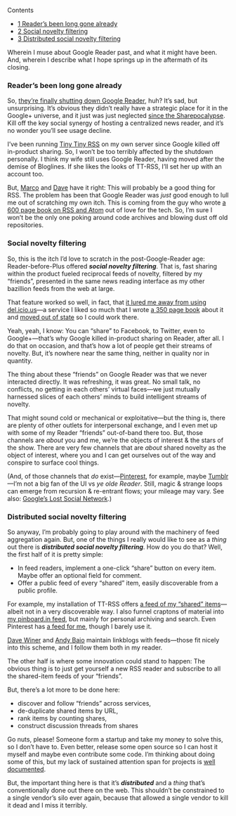 <div id="toc_container" class="toc_wrap_right no_bullets">
  <p class="toc_title">
    Contents
  </p>
  
  <ul class="toc_list">
    <li>
      <a href="#Reader8217s_been_long_gone_already"><span class="toc_number toc_depth_1">1</span> Reader&#8217;s been long gone already</a>
    </li>
    <li>
      <a href="#Social_novelty_filtering"><span class="toc_number toc_depth_1">2</span> Social novelty filtering</a>
    </li>
    <li>
      <a href="#Distributed_social_novelty_filtering"><span class="toc_number toc_depth_1">3</span> Distributed social novelty filtering</a>
    </li>
  </ul>
</div>

<p style="text-align: left;">
  Wherein I muse about Google Reader past, and what it might have been. And, wherein I describe what I hope springs up in the aftermath of its closing.
</p>

<!--more-->

<h3 style="text-align: left;">
  <span id="Reader8217s_been_long_gone_already">Reader&#8217;s been long gone already</span>
</h3>

<p style="text-align: left;">
  So, <a href="http://googleblog.blogspot.com/2013/03/a-second-spring-of-cleaning.html">they&#8217;re finally shutting down Google Reader</a>, huh? It&#8217;s sad, but unsurprising. It&#8217;s obvious they didn&#8217;t really have a strategic place for it in the Google+ universe, and it just was just neglected <a href=" http://decafbad.com/blog/2011/11/01/readerpocalypse">since the Sharepocalypse</a>. Kill off the key social synergy of hosting a centralized news reader, and it&#8217;s no wonder you&#8217;ll see usage decline.
</p>

<p style="text-align: left;">
  I&#8217;ve been running <a href="https://github.com/gothfox/Tiny-Tiny-RSS">Tiny Tiny RSS</a> on my own server since Google killed off in-product sharing. So, I won&#8217;t be too terribly affected by the shutdown personally. I think my wife still uses Google Reader, having moved after the demise of Bloglines. If she likes the looks of TT-RSS, I&#8217;ll set her up with an account too.
</p>

<p style="text-align: left;">
  But, <a href="http://www.marco.org/2013/03/13/google-reader-sunset">Marco</a> and <a href="http://threads2.scripting.com/2013/march/goodbyeGoogleReader">Dave</a> have it right: This will probably be a good thing for RSS. The problem has been that Google Reader was <em>just</em> good enough to lull me out of scratching my own itch. This is coming from the guy who wrote <a href="http://www.amazon.com/gp/product/0764597582?ie=UTF8&tag=0xdecafbad01-20&linkCode=as2&camp=1789&c%0D%0Areative=9325&creativeASIN=0764597582">a 600 page book on RSS and Atom</a> out of love for the tech. So, I&#8217;m sure I won&#8217;t be the only one poking around code archives and blowing dust off old repositories.
</p>

<h3 style="text-align: left;">
  <span id="Social_novelty_filtering">Social novelty filtering</span>
</h3>

<p style="text-align: left;">
  So, this is the itch I&#8217;d love to scratch in the post-Google-Reader age: Reader-before-Plus offered <strong><em>social novelty filtering</em></strong>. That is, fast sharing within the product fueled reciprocal feeds of novelty, filtered by my &#8220;friends&#8221;, presented in the same news reading interface as my other bazillion feeds from the web at large.
</p>

<p style="text-align: left;">
  That feature worked so well, in fact, that <a href="http://decafbad.com/blog/2010/12/18/less-del-icio-us-than-ever-before">it lured me away from using del.icio.us</a>—a service I liked so much that I wrote <a href="http://www.amazon.com/gp/product/0470037857?ie=UTF8&tag=0xdecafbad01-20&linkCode=as2&camp=1789&%0D%0Acreative=9325&creativeASIN=0470037857">a 350 page book</a> about it and <a href="http://decafbad.com/blog/2006/06/24/go-west-young-man">moved out of state</a> so I could work there.
</p>

Yeah, yeah, I know: You can &#8220;share&#8221; to Facebook, to Twitter, even to Google+—that&#8217;s why Google killed in-product sharing on Reader, after all. I do that on occasion, and that&#8217;s how a lot of people get their streams of novelty. But, it&#8217;s nowhere near the same thing, neither in quality nor in quantity.

The thing about these &#8220;friends&#8221; on Google Reader was that we never interacted directly. It was refreshing, it was great. No small talk, no conflicts, no getting in each others&#8217; virtual faces—we just mutually harnessed slices of each others&#8217; minds to build intelligent streams of novelty.

That might sound cold or mechanical or exploitative—but the thing is, there are plenty of other outlets for interpersonal exchange, and I even met up with some of my Reader &#8220;friends&#8221; out-of-band there too. But, those channels are *about* you and me, we&#8217;re the objects of interest & the stars of the show. There are very few channels that are *about* shared novelty as the object of interest, where you and I can get ourselves out of the way and conspire to surface cool things.

(And, of those channels that *do* exist—[Pinterest][1], for example, maybe [Tumblr][2]—I&#8217;m not a big fan of the UI vs *ye olde Reader*. Still, magic & strange loops can emerge from recursion & re-entrant flows; your mileage may vary. See also: [Google&#8217;s Lost Social Network][3].)

### <span id="Distributed_social_novelty_filtering">Distributed social novelty filtering</span>

So anyway, I&#8217;m probably going to play around with the machinery of feed aggregation again. But, one of the things I really would like to see as a *thing* out there is ***distributed social novelty filtering***. How do you do that? Well, the first half of it is pretty simple:

*   In feed readers, implement a one-click &#8220;share&#8221; button on every item. Maybe offer an optional field for comment.
*   Offer a public feed of every &#8220;shared&#8221; item, easily discoverable from a public profile.

For example, my installation of TT-RSS offers [a feed of my &#8220;shared&#8221; items][4]—albeit not in a very discoverable way. I also funnel craptons of material into [my pinboard.in feed][5], but mainly for personal archiving and search. Even Pinterest has [a feed for me][6], though I barely use it.

[Dave Winer][7] and [Andy Baio][8] maintain linkblogs with feeds—those fit nicely into this scheme, and I follow them both in my reader.

The other half is where some innovation could stand to happen: The obvious thing is to just get yourself a new RSS reader and subscribe to all the shared-item feeds of your &#8220;friends&#8221;.

But, there&#8217;s a lot more to be done here:

*   discover and follow &#8220;friends&#8221; across services,
*   de-duplicate shared items by URL,
*   rank items by counting shares,
*   construct discussion threads from shares

Go nuts, please! Someone form a startup and take my money to solve this, so I don&#8217;t have to. Even better, release some open source so I can host it myself and maybe even contribute some code. I&#8217;m thinking about doing some of this, but my lack of sustained attention span for projects is [well documented][9].

But, the important thing here is that it&#8217;s ***distributed*** and a *thing* that&#8217;s conventionally done out there on the web. This shouldn&#8217;t be constrained to a single vendor&#8217;s silo ever again, because that allowed a single vendor to kill it dead and I miss it terribly.

 [1]: http://pinterest.com/
 [2]: http://tumblr.com/
 [3]: http://www.buzzfeed.com/robf4/googles-lost-social-network
 [4]: http://decafbad.com/tt-rss/public.php?op=rss&id=-2&key=6fa5a3a996809d4df9a357bd7c62efc464c8d147
 [5]: http://feeds.pinboard.in/rss/u:deusx/
 [6]: http://pinterest.com/lmorchard/feed.rss
 [7]: http://links.scripting.com/rss.xml
 [8]: http://waxy.org/links/index.xml
 [9]: http://decafbad.com/blog/2006/05/26/confessions-of-a-serial-enthusiast
